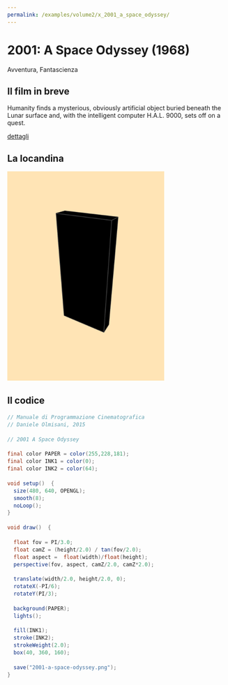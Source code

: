 ```yaml
---
permalink: /examples/volume2/x_2001_a_space_odyssey/
---
```

# 2001: A Space Odyssey (1968)

Avventura, Fantascienza

## Il film in breve
Humanity finds a mysterious, obviously artificial object buried beneath the Lunar surface and, with the intelligent computer H.A.L. 9000, sets off on a quest.

[dettagli](https://www.imdb.com/title/tt0062622/)

## La locandina
<img src="2001-a-space-odyssey.png"  width="360px" title="2001: A Space Odyssey">


## Il codice
```java
// Manuale di Programmazione Cinematografica
// Daniele Olmisani, 2015

// 2001 A Space Odyssey

final color PAPER = color(255,228,181);
final color INK1 = color(0);
final color INK2 = color(64);

void setup()  {
  size(480, 640, OPENGL);
  smooth(8);
  noLoop();
}

void draw()  {
  
  float fov = PI/3.0;
  float camZ = (height/2.0) / tan(fov/2.0); 
  float aspect =  float(width)/float(height);
  perspective(fov, aspect, camZ/2.0, camZ*2.0); 
  
  translate(width/2.0, height/2.0, 0);
  rotateX(-PI/6); 
  rotateY(PI/3);
  
  background(PAPER);
  lights();
  
  fill(INK1);
  stroke(INK2);
  strokeWeight(2.0); 
  box(40, 360, 160); 
  
  save("2001-a-space-odyssey.png");
}

```
